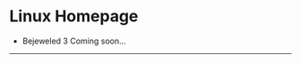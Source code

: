 # Linux Homepage

- Bejeweled 3 Coming soon...
<!--- [Sonic The Hedgehog](/Games/Linux/SonicTheHedgehog) Completed: 2021-11-22 -->
<!--- [Sonic The Hedgehog 2](/Games/Linux/SonicTheHedgehog2) Completed: 2021-11-27 -->
<!--- [Sonic The Hedgehog 3 & Knuckes](/Games/Linux/SonicTheHedgehog3%26Knuckles) Completed: 2022-09-02 -->

***
<!-- Return to: [[Home]](/index) [[Games]](/Games/Home) -->